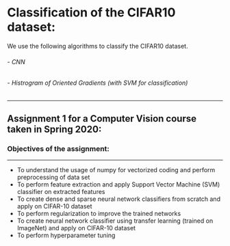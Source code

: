 # Classification of the CIFAR10 dataset:
We use the following algorithms to classify the CIFAR10 dataset.
###### - CNN
###### - Histrogram of Oriented Gradients (with SVM for classification)
-------
## Assignment 1 for a Computer Vision course taken in Spring 2020:
  ### Objectives of the assignment:
  -------
  - To understand the usage of numpy for vectorized coding and perform preprocessing of data set
  - To perform feature extraction and apply Support Vector Machine (SVM) classifier on extracted features
  - To create dense and sparse neural network classifiers from scratch and apply on CIFAR-10 dataset
  - To perform regularization to improve the trained networks
  - To create neural network classifier using transfer learning (trained on ImageNet) and apply on CIFAR-10
  dataset
  - To perform hyperparameter tuning

